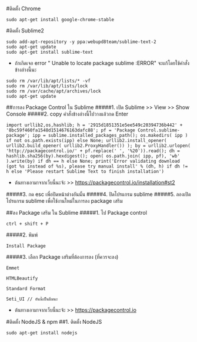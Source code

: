 #ติดตั้ง Chrome
```
sudo apt-get install google-chrome-stable
```


#ติดตั้ง Sublime2
```
sudo add-apt-repository -y ppa:webupd8team/sublime-text-2
sudo apt-get update
sudo apt-get install sublime-text
```

* ถ้าเกิดเจอ error " Unable to locate package sublime :ERROR" จะแก้โดยใช้คำสั่งข้างล่างนี้นะ
```
sudo rm /var/lib/apt/lists/* -vf 
sudo rm /var/lib/apt/lists/lock
sudo rm /var/cache/apt/archives/lock
sudo apt-get update
```

##การลง Package Control ใน Sublime
#####1. เปิด Sublime >> View >> Show Console
#####2. copy คำสั่งข้างล่างนี้ไปวางแล้วกด Enter
```
import urllib2,os,hashlib; h = '2915d1851351e5ee549c20394736b442' + '8bc59f460fa1548d1514676163dafc88'; pf = 'Package Control.sublime-package'; ipp = sublime.installed_packages_path(); os.makedirs( ipp ) if not os.path.exists(ipp) else None; urllib2.install_opener( urllib2.build_opener( urllib2.ProxyHandler()) ); by = urllib2.urlopen( 'http://packagecontrol.io/' + pf.replace(' ', '%20')).read(); dh = hashlib.sha256(by).hexdigest(); open( os.path.join( ipp, pf), 'wb' ).write(by) if dh == h else None; print('Error validating download (got %s instead of %s), please try manual install' % (dh, h) if dh != h else 'Please restart Sublime Text to finish installation')
```

* ต้นทางเอามาจากเว็บนี้นะจ้ะ >> https://packagecontrol.io/installation#st2

#####3. กด esc เพื่อปิดหน้าต่างอันนั้น
#####4. ปิดโปรแกรม sublime
#####5. ลองเปิดโปรแกรม sublime เพื่อใช้งานใหม่ในการลง package เสริม

##ลง Package เสริม ใน Sublime
#####1. ไป Package control
```
ctrl + shift + P
```
#####2. พิมพ์
```
Install Package
```
#####3. เลือก Package เสริมที่ต้องการลง (ที่ควรจะลง)
```
Emmet
```
```
HTMLBeautify
```
```
Standard Format
```
```
Seti_UI // อันนี้เป็นธีมนะ
```

* ต้นทางเอามาจากเว็บนี้นะจ้ะ >> https://packagecontrol.io

#ติดตั้ง NodeJS & npm
##1. ติดตั้ง NodeJS
```
sudo apt-get install nodejs
```
